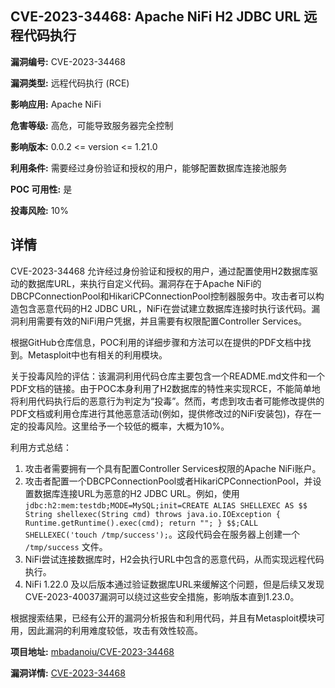 ## CVE-2023-34468: Apache NiFi H2 JDBC URL 远程代码执行

**漏洞编号:** CVE-2023-34468

**漏洞类型:** 远程代码执行 (RCE)

**影响应用:** Apache NiFi

**危害等级:** 高危，可能导致服务器完全控制

**影响版本:** 0.0.2 <= version <= 1.21.0

**利用条件:** 需要经过身份验证和授权的用户，能够配置数据库连接池服务

**POC 可用性:** 是

**投毒风险:** 10%

## 详情

CVE-2023-34468 允许经过身份验证和授权的用户，通过配置使用H2数据库驱动的数据库URL，来执行自定义代码。漏洞存在于Apache NiFi的DBCPConnectionPool和HikariCPConnectionPool控制器服务中。攻击者可以构造包含恶意代码的H2 JDBC URL，NiFi在尝试建立数据库连接时执行该代码。漏洞利用需要有效的NiFi用户凭据，并且需要有权限配置Controller Services。

根据GitHub仓库信息，POC利用的详细步骤和方法可以在提供的PDF文档中找到。Metasploit中也有相关的利用模块。

关于投毒风险的评估：该漏洞利用代码仓库主要包含一个README.md文件和一个PDF文档的链接。由于POC本身利用了H2数据库的特性来实现RCE，不能简单地将利用代码执行后的恶意行为判定为“投毒”。然而，考虑到攻击者可能修改提供的PDF文档或利用仓库进行其他恶意活动(例如，提供修改过的NiFi安装包)，存在一定的投毒风险。这里给予一个较低的概率，大概为10%。

利用方式总结：
1. 攻击者需要拥有一个具有配置Controller Services权限的Apache NiFi账户。
2. 攻击者配置一个DBCPConnectionPool或者HikariCPConnectionPool，并设置数据库连接URL为恶意的H2 JDBC URL。例如，使用 `jdbc:h2:mem:testdb;MODE=MySQL;init=CREATE ALIAS SHELLEXEC AS $$ String shellexec(String cmd) throws java.io.IOException { Runtime.getRuntime().exec(cmd); return ""; } $$;CALL SHELLEXEC('touch /tmp/success');`。这段代码会在服务器上创建一个 `/tmp/success` 文件。
3. NiFi尝试连接数据库时，H2会执行URL中包含的恶意代码，从而实现远程代码执行。
4. NiFi 1.22.0 及以后版本通过验证数据库URL来缓解这个问题，但是后续又发现CVE-2023-40037漏洞可以绕过这些安全措施，影响版本直到1.23.0。

根据搜索结果，已经有公开的漏洞分析报告和利用代码，并且有Metasploit模块可用，因此漏洞的利用难度较低，攻击有效性较高。

**项目地址:** [mbadanoiu/CVE-2023-34468](https://github.com/mbadanoiu/CVE-2023-34468)

**漏洞详情:** [CVE-2023-34468](https://nvd.nist.gov/vuln/detail/CVE-2023-34468)